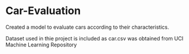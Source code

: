 # Car-Evaluation

Created a model to evaluate cars according to their characteristics.

Dataset used in thie project is included as car.csv was obtained from UCI Machine Learning Repository
